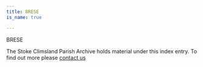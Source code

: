 ```yaml
---
title: BRESE
is_name: true

---
```


BRESE


The Stoke Climsland Parish Archive holds material under this index entry. To find out more please [contact us](/contact/)
